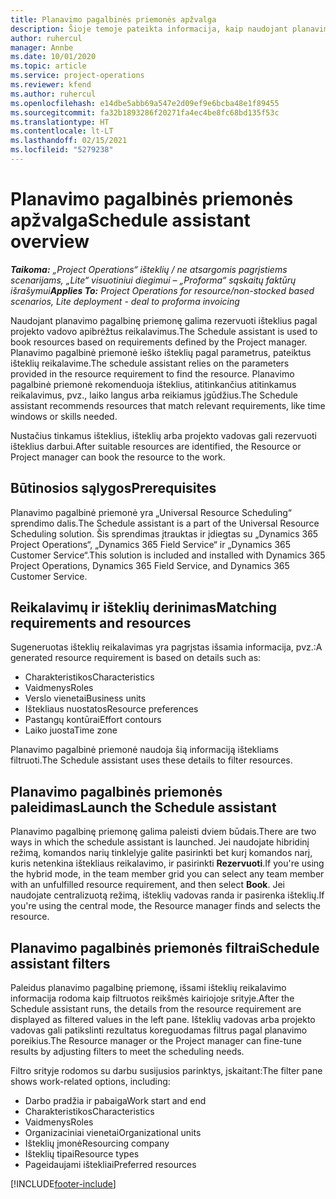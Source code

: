 ```yaml
---
title: Planavimo pagalbinės priemonės apžvalga
description: Šioje temoje pateikta informacija, kaip naudojant planavimo pagalbinę priemonę rezervuoti išteklius.
author: ruhercul
manager: Annbe
ms.date: 10/01/2020
ms.topic: article
ms.service: project-operations
ms.reviewer: kfend
ms.author: ruhercul
ms.openlocfilehash: e14dbe5abb69a547e2d09ef9e6bcba48e1f89455
ms.sourcegitcommit: fa32b1893286f20271fa4ec4be8fc68bd135f53c
ms.translationtype: HT
ms.contentlocale: lt-LT
ms.lasthandoff: 02/15/2021
ms.locfileid: "5279238"
---
```

# <a name="schedule-assistant-overview"></a><span data-ttu-id="e65b9-103">Planavimo pagalbinės priemonės apžvalga</span><span class="sxs-lookup"><span data-stu-id="e65b9-103">Schedule assistant overview</span></span>

<span data-ttu-id="e65b9-104">_**Taikoma:** „Project Operations“ išteklių / ne atsargomis pagrįstiems scenarijams, „Lite“ visuotiniui diegimui – „Proforma“ sąskaitų faktūrų išrašymui_</span><span class="sxs-lookup"><span data-stu-id="e65b9-104">_**Applies To:** Project Operations for resource/non-stocked based scenarios, Lite deployment - deal to proforma invoicing_</span></span>

<span data-ttu-id="e65b9-105">Naudojant planavimo pagalbinę priemonę galima rezervuoti išteklius pagal projekto vadovo apibrėžtus reikalavimus.</span><span class="sxs-lookup"><span data-stu-id="e65b9-105">The Schedule assistant is used to book resources based on requirements defined by the Project manager.</span></span> <span data-ttu-id="e65b9-106">Planavimo pagalbinė priemonė ieško išteklių pagal parametrus, pateiktus išteklių reikalavime.</span><span class="sxs-lookup"><span data-stu-id="e65b9-106">The schedule assistant relies on the parameters provided in the resource requirement to find the resource.</span></span> <span data-ttu-id="e65b9-107">Planavimo pagalbinė priemonė rekomenduoja išteklius, atitinkančius atitinkamus reikalavimus, pvz., laiko langus arba reikiamus įgūdžius.</span><span class="sxs-lookup"><span data-stu-id="e65b9-107">The Schedule assistant recommends resources that match relevant requirements, like time windows or skills needed.</span></span>

<span data-ttu-id="e65b9-108">Nustačius tinkamus išteklius, išteklių arba projekto vadovas gali rezervuoti išteklius darbui.</span><span class="sxs-lookup"><span data-stu-id="e65b9-108">After suitable resources are identified, the Resource or Project manager can book the resource to the work.</span></span>

## <a name="prerequisites"></a><span data-ttu-id="e65b9-109">Būtinosios sąlygos</span><span class="sxs-lookup"><span data-stu-id="e65b9-109">Prerequisites</span></span>

<span data-ttu-id="e65b9-110">Planavimo pagalbinė priemonė yra „Universal Resource Scheduling“ sprendimo dalis.</span><span class="sxs-lookup"><span data-stu-id="e65b9-110">The Schedule assistant is a part of the Universal Resource Scheduling solution.</span></span> <span data-ttu-id="e65b9-111">Šis sprendimas įtrauktas ir įdiegtas su „Dynamics 365 Project Operations“, „Dynamics 365 Field Service“ ir „Dynamics 365 Customer Service“.</span><span class="sxs-lookup"><span data-stu-id="e65b9-111">This solution is included and installed with Dynamics 365 Project Operations, Dynamics 365 Field Service, and Dynamics 365 Customer Service.</span></span>

## <a name="matching-requirements-and-resources"></a><span data-ttu-id="e65b9-112">Reikalavimų ir išteklių derinimas</span><span class="sxs-lookup"><span data-stu-id="e65b9-112">Matching requirements and resources</span></span>

<span data-ttu-id="e65b9-113">Sugeneruotas išteklių reikalavimas yra pagrįstas išsamia informacija, pvz.:</span><span class="sxs-lookup"><span data-stu-id="e65b9-113">A generated resource requirement is based on details such as:</span></span>

-   <span data-ttu-id="e65b9-114">Charakteristikos</span><span class="sxs-lookup"><span data-stu-id="e65b9-114">Characteristics</span></span>
-   <span data-ttu-id="e65b9-115">Vaidmenys</span><span class="sxs-lookup"><span data-stu-id="e65b9-115">Roles</span></span>
-   <span data-ttu-id="e65b9-116">Verslo vienetai</span><span class="sxs-lookup"><span data-stu-id="e65b9-116">Business units</span></span>
-   <span data-ttu-id="e65b9-117">Ištekliaus nuostatos</span><span class="sxs-lookup"><span data-stu-id="e65b9-117">Resource preferences</span></span>
-   <span data-ttu-id="e65b9-118">Pastangų kontūrai</span><span class="sxs-lookup"><span data-stu-id="e65b9-118">Effort contours</span></span>
-   <span data-ttu-id="e65b9-119">Laiko juosta</span><span class="sxs-lookup"><span data-stu-id="e65b9-119">Time zone</span></span>

<span data-ttu-id="e65b9-120">Planavimo pagalbinė priemonė naudoja šią informaciją ištekliams filtruoti.</span><span class="sxs-lookup"><span data-stu-id="e65b9-120">The Schedule assistant uses these details to filter resources.</span></span>

## <a name="launch-the-schedule-assistant"></a><span data-ttu-id="e65b9-121">Planavimo pagalbinės priemonės paleidimas</span><span class="sxs-lookup"><span data-stu-id="e65b9-121">Launch the Schedule assistant</span></span>

<span data-ttu-id="e65b9-122">Planavimo pagalbinę priemonę galima paleisti dviem būdais.</span><span class="sxs-lookup"><span data-stu-id="e65b9-122">There are two ways in which the schedule assistant is launched.</span></span> <span data-ttu-id="e65b9-123">Jei naudojate hibridinį režimą, komandos narių tinklelyje galite pasirinkti bet kurį komandos narį, kuris netenkina ištekliaus reikalavimo, ir pasirinkti **Rezervuoti**.</span><span class="sxs-lookup"><span data-stu-id="e65b9-123">If you're using the hybrid mode, in the team member grid you can select any team member with an unfulfilled resource requirement, and then select **Book**.</span></span> <span data-ttu-id="e65b9-124">Jei naudojate centralizuotą režimą, išteklių vadovas randa ir pasirenka išteklių.</span><span class="sxs-lookup"><span data-stu-id="e65b9-124">If you're using the central mode, the Resource manager finds and selects the resource.</span></span>

## <a name="schedule-assistant-filters"></a><span data-ttu-id="e65b9-125">Planavimo pagalbinės priemonės filtrai</span><span class="sxs-lookup"><span data-stu-id="e65b9-125">Schedule assistant filters</span></span>

<span data-ttu-id="e65b9-126">Paleidus planavimo pagalbinę priemonę, išsami išteklių reikalavimo informacija rodoma kaip filtruotos reikšmės kairiojoje srityje.</span><span class="sxs-lookup"><span data-stu-id="e65b9-126">After the Schedule assistant runs, the details from the resource requirement are displayed as filtered values in the left pane.</span></span> <span data-ttu-id="e65b9-127">Išteklių vadovas arba projekto vadovas gali patikslinti rezultatus koreguodamas filtrus pagal planavimo poreikius.</span><span class="sxs-lookup"><span data-stu-id="e65b9-127">The Resource manager or the Project manager can fine-tune results by adjusting filters to meet the scheduling needs.</span></span>

<span data-ttu-id="e65b9-128">Filtro srityje rodomos su darbu susijusios parinktys, įskaitant:</span><span class="sxs-lookup"><span data-stu-id="e65b9-128">The filter pane shows work-related options, including:</span></span>

-   <span data-ttu-id="e65b9-129">Darbo pradžia ir pabaiga</span><span class="sxs-lookup"><span data-stu-id="e65b9-129">Work start and end</span></span>
-   <span data-ttu-id="e65b9-130">Charakteristikos</span><span class="sxs-lookup"><span data-stu-id="e65b9-130">Characteristics</span></span>
-   <span data-ttu-id="e65b9-131">Vaidmenys</span><span class="sxs-lookup"><span data-stu-id="e65b9-131">Roles</span></span>
-   <span data-ttu-id="e65b9-132">Organizaciniai vienetai</span><span class="sxs-lookup"><span data-stu-id="e65b9-132">Organizational units</span></span>
-   <span data-ttu-id="e65b9-133">Išteklių įmonė</span><span class="sxs-lookup"><span data-stu-id="e65b9-133">Resourcing company</span></span>
-   <span data-ttu-id="e65b9-134">Išteklių tipai</span><span class="sxs-lookup"><span data-stu-id="e65b9-134">Resource types</span></span>
-   <span data-ttu-id="e65b9-135">Pageidaujami ištekliai</span><span class="sxs-lookup"><span data-stu-id="e65b9-135">Preferred resources</span></span>


[!INCLUDE[footer-include](../includes/footer-banner.md)]